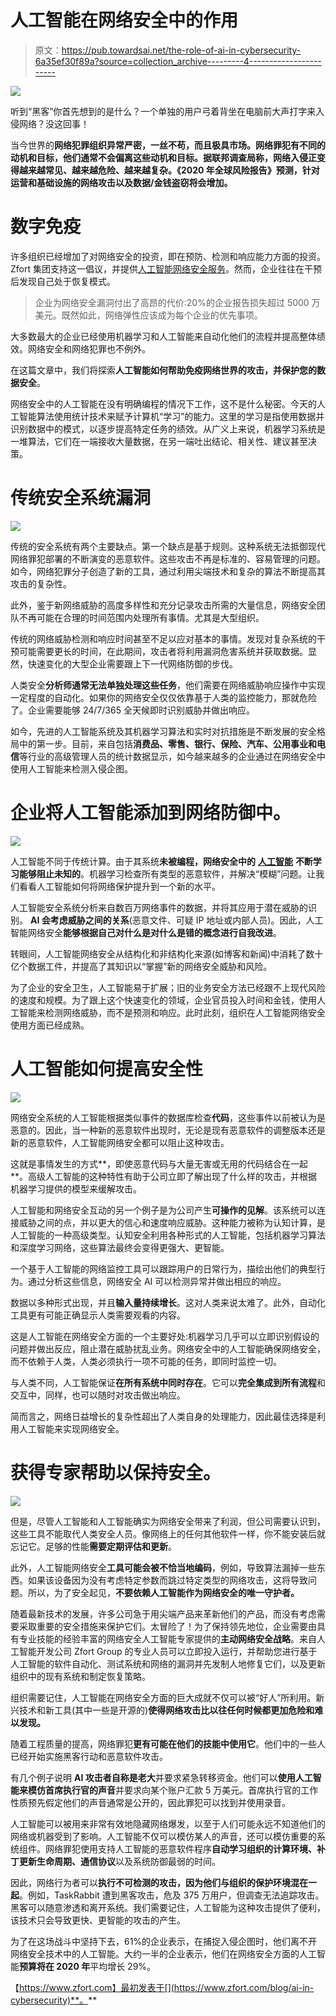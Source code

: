 # 人工智能在网络安全中的作用

> 原文：<https://pub.towardsai.net/the-role-of-ai-in-cybersecurity-6a35ef30f89a?source=collection_archive---------4----------------------->

![](img/43e52d45647f55be017df4c354449e49.png)

听到“黑客”你首先想到的是什么？一个单独的用户弓着背坐在电脑前大声打字来入侵网络？没这回事！

当今世界的**网络犯罪组织异常严密，一丝不苟，而且极具市场。**网络罪犯有不同的动机和目标，他们通常不会偏离这些动机和目标。据联邦调查局称，网络入侵正变得越来越常见、越来越危险、越来越复杂。《2020 年全球风险报告》预测，针对运营和基础设施的网络攻击以及数据/金钱盗窃将会增加**。**

# 数字免疫

许多组织已经增加了对网络安全的投资，即在预防、检测和响应能力方面的投资。Zfort 集团支持这一倡议，并提供[人工智能网络安全服务](https://www.zfort.com/ai-development)。然而，企业往往在干预后发现自己处于恢复模式。

> 企业为网络安全漏洞付出了高昂的代价:20%的企业报告损失超过 5000 万美元。既然如此，网络弹性应该成为每个企业的优先事项。

大多数最大的企业已经使用机器学习和人工智能来自动化他们的流程并提高整体绩效。网络安全和网络犯罪也不例外。

在这篇文章中，我们将探索**人工智能如何帮助免疫网络世界的攻击，并保护您的数据安全**。

网络安全中的人工智能在没有明确编程的情况下工作，这不是什么秘密。今天的人工智能算法使用统计技术来赋予计算机“学习”的能力。这里的学习是指使用数据并识别数据中的模式，以逐步提高特定任务的绩效。从广义上来说，机器学习系统是一堆算法，它们在一端接收大量数据，在另一端吐出结论、相关性、建议甚至决策。

# 传统安全系统漏洞

![](img/156e99ffba3b6704dcc9f9cbf3d9dfd8.png)

传统的安全系统有两个主要缺点。第一个缺点是基于规则。这种系统无法抵御现代网络罪犯部署的不断演变的恶意软件。这些攻击不再是标准的、容易管理的问题。如今，网络犯罪分子创造了新的工具，通过利用尖端技术和复杂的算法不断提高其攻击的复杂性。

此外，鉴于新网络威胁的高度多样性和充分记录攻击所需的大量信息，网络安全团队不再可能在合理的时间范围内处理所有事情。尤其是大型组织。

传统的网络威胁检测和响应时间甚至不足以应对基本的事情。发现对复杂系统的干预可能需要更长的时间，在此期间，攻击者将利用漏洞危害系统并获取数据。显然，快速变化的大型企业需要跟上下一代网络防御的步伐。

人类安全**分析师通常无法单独处理这些任务**，他们需要在网络威胁响应操作中实现一定程度的自动化。如果你的网络安全仅仅依靠基于人类的监控能力，那就危险了。企业需要能够 24/7/365 全天候即时识别威胁并做出响应。

如今，先进的人工智能系统及其机器学习算法和实时对抗措施是不断发展的安全格局中的第一步。目前，来自包括**消费品、零售、银行、保险、汽车、公用事业和电信**等行业的高级管理人员的统计数据显示，如今越来越多的企业通过在网络安全中使用人工智能来检测入侵企图。

# 企业将人工智能添加到网络防御中。

![](img/655554671ba2edb4e953740c39f933b0.png)

人工智能不同于传统计算。由于其系统**未被编程，网络安全中的** [**人工智能**](https://www.zfort.com/ai-development) **不断学习能够阻止未知的**。机器学习检查所有类型的恶意软件，并解决“模糊”问题。让我们看看人工智能如何将网络保护提升到一个新的水平。

人工智能安全系统分析来自数百万网络事件的数据，并将其应用于潜在威胁的识别。 **AI 会考虑威胁之间的关系**(恶意文件、可疑 IP 地址或内部人员)。因此，人工智能网络安全**能够根据自己对什么是对什么是错的概念进行自我改进**。

转眼间，人工智能网络安全从结构化和非结构化来源(如博客和新闻)中消耗了数十亿个数据工件，并提高了其知识以“掌握”新的网络安全威胁和风险。

为了企业的安全卫生，人工智能易于扩展；旧的业务安全方法已经跟不上现代风险的速度和规模。为了跟上这个快速变化的领域，企业官员投入时间和金钱，使用人工智能来检测网络威胁，而不是预测和响应。此时此刻，组织在人工智能网络安全使用方面已经成熟。

# 人工智能如何提高安全性

![](img/c929c53ec83a285e382e5b9ace3a2c7a.png)

网络安全系统的人工智能根据类似事件的数据库检查**代码**，这些事件以前被认为是恶意的。因此，当一种新的恶意软件出现时，无论是现有恶意软件的调整版本还是新的恶意软件，人工智能网络安全都可以阻止这种攻击。

这就是事情发生的方式**，即使恶意代码与大量无害或无用的代码结合在一起**。高级人工智能的这种特性有助于公司立即了解出现了什么样的攻击，并根据机器学习提供的模型来缓解攻击。

人工智能和网络安全互动的另一个例子是为公司产生**可操作的见解**。该系统可以连接威胁之间的点，并以更大的信心和速度响应威胁。这种能力被称为认知计算，是人工智能的一种高级类型。认知安全利用各种形式的人工智能，包括机器学习算法和深度学习网络，这些算法最终会变得更强大、更智能。

一个基于人工智能的网络监控工具可以跟踪用户的日常行为，描绘出他们的典型行为。通过分析这些信息，网络安全 AI 可以检测异常并做出相应的响应。

数据以多种形式出现，并且**输入量持续增长**。这对人类来说太难了。此外，自动化工具更有可能正确显示人类需要观看的内容。

这是人工智能在网络安全方面的一个主要好处:机器学习几乎可以立即识别假设的问题并做出反应，阻止潜在威胁扰乱业务。网络安全中的人工智能确保网络安全，而不依赖于人类，人类必须执行一项不可能的任务，即同时监控一切。

与人类不同，人工智能保证**在所有系统中同时存在**。它可以**完全集成到所有流程**和交互中，同样，也可以随时对攻击做出响应。

简而言之，网络日益增长的复杂性超出了人类自身的处理能力，因此最佳选择是利用人工智能来实现网络安全。

# 获得专家帮助以保持安全。

![](img/a0adf2666342e10d6602fc40667cdd92.png)

但是，尽管人工智能和人工智能确实为网络安全带来了利润，但公司需要认识到，这些工具不能取代人类安全人员。像网络上的任何其他软件一样，你不能安装后就忘记它。足够的性能**需要定期评估和更新**。

此外，人工智能网络安全**工具可能会被不恰当地编码**，例如，导致算法漏掉一些东西。如果该设备因为没有考虑特定参数而跳过特定类型的网络攻击，这将导致问题。所以，为了安全起见，**不要依赖人工智能作为网络安全的唯一守护者。**

随着最新技术的发展，许多公司急于用尖端产品来革新他们的产品，而没有考虑需要采取重要的安全措施来保护它们。太冒险了！为了保持领先地位，企业需要由具有专业技能的经验丰富的网络安全人工智能专家提供的**主动网络安全战略**。来自人工智能开发公司 Zfort Group 的专业人员可以立即投入运行，并帮助您进行基于人工智能的软件自动化、测试系统和网络的漏洞并先发制人地修复它们，以及更新组织中的现有系统和制定恢复策略。

组织需要记住，人工智能在网络安全方面的巨大成就不仅可以被“好人”所利用。新兴技术和新工具(其中一些是开源的)**使得网络攻击比以往任何时候都更加危险和难以发现。**

随着工程质量的提高，网络罪犯**更有可能在他们的技能中使用它**。他们中的一些人已经开始实施黑客行动和恶意软件攻击。

有几个例子说明 **AI 攻击者自称是老大**并要求紧急转移资金。他们可以**使用人工智能来模仿首席执行官的声音**并要求向某个账户汇款 5 万美元。首席执行官的工作性质预先假定他们的声音通常是公开的，因此罪犯可以找到并使用录音。

人工智能可以被用来非常有效地隐藏网络爆发，以至于人们可能永远不知道他们的网络或机器受到了影响。人工智能不仅可以模仿某人的声音，还可以模仿重要的系统组件。网络罪犯使用支持人工智能的恶意软件程序**自动学习组织的计算环境、补丁更新生命周期、通信协议**以及系统防御最弱的时间。

因此，网络行为者可以**执行不可检测的攻击，因为他们与组织的保护环境混在一起**。例如，TaskRabbit 遭到黑客攻击，危及 375 万用户，但调查无法追踪攻击。黑客可以随意渗透和离开系统。我们需要记住，人工智能为这种攻击提供了便利，该技术只会导致更快、更智能的攻击的产生。

为了在这场战斗中坚持下去，61%的企业表示，在捕捉入侵企图时，他们离不开网络安全技术中的人工智能。大约一半的企业表示，他们在网络安全方面的人工智能**预算将在 2020 年**平均增长 29%。

【https://www.zfort.com】最初发表于[](https://www.zfort.com/blog/ai-in-cybersecurity)**。**